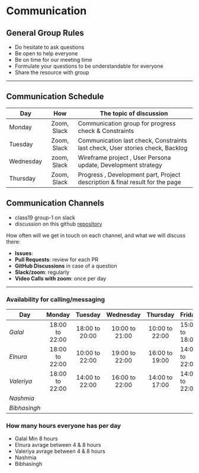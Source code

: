 # Communication

## General Group Rules

- Do hesitate to ask questions
- Be open to help everyone
- Be on time for our meeting time
- Formulate your questions to be understandable for everyone
- Share the resource with group

---

## Communication Schedule

| Day       |     How     | The topic of discussion                                                       |
| --------- | :---------: | ----------------------------------------------------------------------------- |
| Monday    | Zoom, Slack | Communication group for progress check & Constraints                          |
| Tuesday   | Zoom, Slack | Communication last check, Constraints last check, User stories check, Backlog |
| Wednesday | zoom, Slack | Wireframe project , User Persona update, Development strategy                 |
| Thursday  | Zoom, Slack | Progress , Development part, Project description & final result for the page  |

## Communication Channels

- class19 group-1 on slack
- discussion on this github
  [repository](https://github.com/HYF-Class19/agile-development-group-1/discussions)

How often will we get in touch on each channel, and what we will discuss there:

- **Issues**:
- **Pull Requests**: review for each PR
- **GitHub Discussions** in case of a question
- **Slack/zoom**: regularly
- **Video Calls with zoom**: once per day

---

### Availability for calling/messaging

| Day          |     Monday     |    Tuesday     |   Wednesday    |    Thursday    | Friday         |
| ------------ | :------------: | :------------: | :------------: | :------------: | :------------- |
| _Galal_      | 18:00 to 22:00 | 18:00 to 20:00 | 10:00 to 21:00 | 10:00 to 22:00 | 15:00 to 18:00 |
| _Elnura_     | 18:00 to 22:00 | 10:00 to 22:00 | 19:00 to 22:00 | 16:00 to 19:00 | 14:00 to 22:00 |
| _Valeriya_   | 18:00 to 22:00 | 14:00 to 22:00 | 16:00 to 22:00 | 14:00 to 17:00 | 14:00 to 22:00 |
| _Nashmia_    |                |                |                |                |                |
| _Bibhasingh_ |                |                |                |                |                |

### How many hours everyone has per day

- Galal Min 8 hours
- Elnura avrage between 4 & 8 hours
- Valeriya avrage between 4 & 8 hours
- Nashmia
- Bibhasingh
